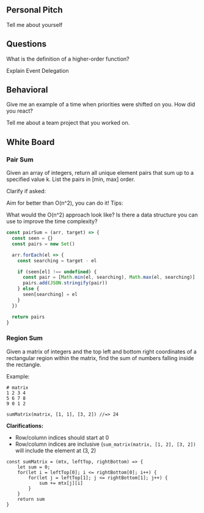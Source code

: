 ## Personal Pitch

Tell me about yourself

## Questions

What is the definition of a higher-order function?

Explain Event Delegation

## Behavioral

Give me an example of a time when priorities were shifted on you. How did you react?

Tell me about a team project that you worked on.

## White Board

### Pair Sum

Given an array of integers, return all unique element pairs that sum up to a specified value k. List the pairs in [min, max] order.

Clarify if asked:

Aim for better than O(n^2), you can do it!
Tips:

What would the O(n^2) approach look like?
Is there a data structure you can use to improve the time complexity?


```js
const pairSum = (arr, target) => {
  const seen = {}
  const pairs = new Set()

  arr.forEach(el => {
    const searching = target - el

    if (seen[el] !== undefined) {
      const pair = [Math.min(el, searching), Math.max(el, searching)]
      pairs.add(JSON.stringify(pair))
    } else {
      seen[searching] = el
    }
  })

  return pairs
}

```


### Region Sum

Given a matrix of integers and the top left and bottom right coordinates of a rectangular region within the matrix, find the sum of numbers falling inside the rectangle.

Example:
```
# matrix
1 2 3 4
5 6 7 8
9 0 1 2

sumMatrix(matrix, [1, 1], [3, 2]) //=> 24
```
**Clarifications:**
- Row/column indices should start at 0
- Row/column indices are inclusive (`sum_matrix(matrix, [1, 2], [3, 2])` will
  include the element at (3, 2)
```
const sumMatrix = (mtx, leftTop, rightBottom) => {
	let sum = 0;
	for(let i = leftTop[0]; i <= rightBottom[0]; i++) {
		for(let j = leftTop[1]; j <= rightBottom[1]; j++) {
			sum += mtx[j][i]
		}
	}
	return sum
}
```
